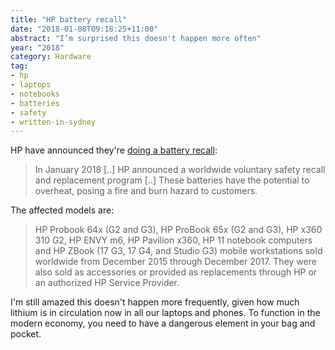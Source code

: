 ```yaml
---
title: "HP battery recall"
date: "2018-01-08T09:18:25+11:00"
abstract: "I’m surprised this doesn't happen more often"
year: "2018"
category: Hardware
tag:
- hp
- laptops
- notebooks
- batteries
- safety
- written-in-sydney
---
```

HP have announced they're [doing a battery recall]:

> In January 2018 [..] HP announced a worldwide voluntary safety recall and replacement program [..] These batteries have the potential to overheat, posing a fire and burn hazard to customers.

The affected models are:

> HP Probook 64x (G2 and G3), HP ProBook 65x (G2 and G3), HP x360 310 G2, HP ENVY m6, HP Pavilion x360, HP 11 notebook computers and HP ZBook (17 G3, 17 G4, and Studio G3) mobile workstations sold worldwide from December 2015 through December 2017. They were also sold as accessories or provided as replacements through HP or an authorized HP Service Provider. 

I'm still amazed this doesn't happen more frequently, given how much lithium is in circulation now in all our laptops and phones. To function in the modern economy, you need to have a dangerous element in your bag and pocket.

[doing a battery recall]: https://batteryprogram687.ext.hp.com/en-US/Home/ProgramSummary

